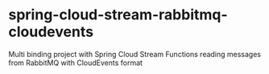 # spring-cloud-stream-rabbitmq-cloudevents
Multi binding project with Spring Cloud Stream Functions reading messages from RabbitMQ with CloudEvents format
